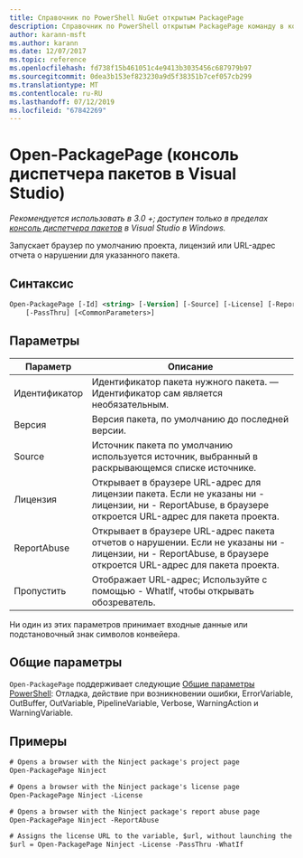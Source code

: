```yaml
---
title: Справочник по PowerShell NuGet открытым PackagePage
description: Справочник по PowerShell открытым PackagePage команду в консоли диспетчера пакетов NuGet в Visual Studio.
author: karann-msft
ms.author: karann
ms.date: 12/07/2017
ms.topic: reference
ms.openlocfilehash: fd738f15b461051c4e9413b3035456c687979b97
ms.sourcegitcommit: 0dea3b153ef823230a9d5f38351b7cef057cb299
ms.translationtype: MT
ms.contentlocale: ru-RU
ms.lasthandoff: 07/12/2019
ms.locfileid: "67842269"
---
```

# <a name="open-packagepage-package-manager-console-in-visual-studio"></a>Open-PackagePage (консоль диспетчера пакетов в Visual Studio)

*Рекомендуется использовать в 3.0 +; доступен только в пределах [консоль диспетчера пакетов](package-manager-console.md) в Visual Studio в Windows.*

Запускает браузер по умолчанию проекта, лицензий или URL-адрес отчета о нарушении для указанного пакета.

## <a name="syntax"></a>Синтаксис

```ps
Open-PackagePage [-Id] <string> [-Version] [-Source] [-License] [-ReportAbuse]
    [-PassThru] [<CommonParameters>]
```

## <a name="parameters"></a>Параметры

| Параметр | Описание |
| --- | --- |
| Идентификатор | Идентификатор пакета нужного пакета. — Идентификатор сам является необязательным. |
| Версия | Версия пакета, по умолчанию до последней версии. |
| Source | Источник пакета по умолчанию используется источник, выбранный в раскрывающемся списке источнике. |
| Лицензия | Открывает в браузере URL-адрес для лицензии пакета. Если не указаны ни - лицензии, ни - ReportAbuse, в браузере откроется URL-адрес для пакета проекта. |
| ReportAbuse | Открывает в браузере URL-адрес пакета отчетов о нарушении. Если не указаны ни - лицензии, ни - ReportAbuse, в браузере откроется URL-адрес для пакета проекта. |
| Пропустить | Отображает URL-адрес; Используйте с помощью - WhatIf, чтобы открывать обозреватель. |

Ни один из этих параметров принимает входные данные или подстановочный знак символов конвейера.

## <a name="common-parameters"></a>Общие параметры

`Open-PackagePage` поддерживает следующие [Общие параметры PowerShell](http://go.microsoft.com/fwlink/?LinkID=113216): Отладка, действие при возникновении ошибки, ErrorVariable, OutBuffer, OutVariable, PipelineVariable, Verbose, WarningAction и WarningVariable.

## <a name="examples"></a>Примеры

```ps
# Opens a browser with the Ninject package's project page
Open-PackagePage Ninject

# Opens a browser with the Ninject package's license page
Open-PackagePage Ninject -License

# Opens a browser with the Ninject package's report abuse page  
Open-PackagePage Ninject -ReportAbuse

# Assigns the license URL to the variable, $url, without launching the browser
$url = Open-PackagePage Ninject -License -PassThru -WhatIf
```